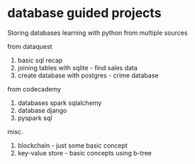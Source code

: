 # database guided projects

Storing databases learning with python from multiple sources


 from dataquest
 1. basic sql recap
 2. joining tables with sqlite - find sales data
 3. create database with postgres - crime database

from codecademy
 1. databases spark sqlalchemy
 2. database django
 2. pyspark sql

 misc.
 1. blockchain - just some basic concept
 2. key-value store - basic concepts using b-tree
